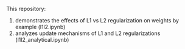 This repository:
1) demonstrates the effects of L1 vs L2 regularization on weights by example (l1l2.ipynb)
2) analyzes update mechanisms of L1 and L2 regularizations (l1l2_analytical.ipynb)
